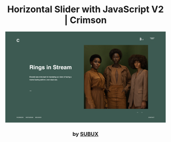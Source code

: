 <div align="center">

# Horizontal Slider with JavaScript V2 | Crimson

<img src="admin/base.png">

### by <a href="https://github.com/python019">SUBUX</a>

</div>